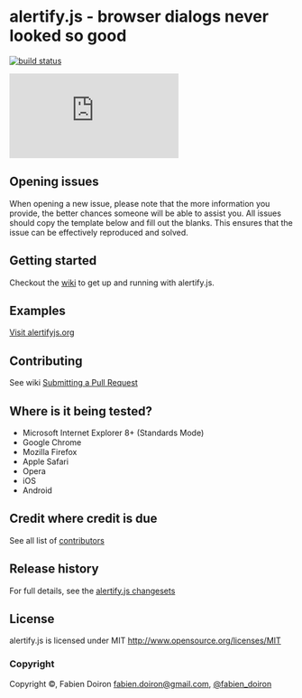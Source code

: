 # alertify.js - browser dialogs never looked so good


[![build status](https://secure.travis-ci.org/alertifyjs/alertify.js.png)](http://travis-ci.org/alertifyjs/alertify.js)

[![Analytics](https://ga-beacon.appspot.com/UA-51240888-3/alertifyjs/alertify.js/README.md)](https://github.com/igrigorik/ga-beacon)


## Opening issues
When opening a new issue, please note that the more information you provide, the better chances someone will
be able to assist you. All issues should copy the template below and fill out the blanks. This ensures that 
the issue can be effectively reproduced and solved.

## Getting started
Checkout the [wiki](https://github.com/alertifyjs/alertify.js/wiki) to get up and running with alertify.js.

## Examples
[Visit alertifyjs.org](http://alertifyjs.org/)

## Contributing
See wiki [Submitting a Pull Request](https://github.com/alertifyjs/alertify.js/wiki/Submitting-a-Pull-Request)

## Where is it being tested?

* Microsoft Internet Explorer 8+ (Standards Mode)
* Google Chrome
* Mozilla Firefox
* Apple Safari
* Opera
* iOS
* Android

## Credit where credit is due

See all list of [contributors](https://github.com/alertifyjs/alertify.js/contributors)

## Release history

For full details, see the [alertify.js changesets](https://github.com/alertify/alertify.js/wiki/Changeset)

## License

alertify.js is licensed under MIT http://www.opensource.org/licenses/MIT

### Copyright

Copyright &copy;, Fabien Doiron <fabien.doiron@gmail.com>, [@fabien_doiron](http://twitter.com/fabien_doiron)

